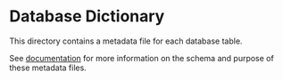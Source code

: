 # Database Dictionary

This directory contains a metadata file for each database table.

See [documentation](https://docs.gitlab.com/ee/development/database/database_dictionary.html)
for more information on the schema and purpose of these metadata files.
